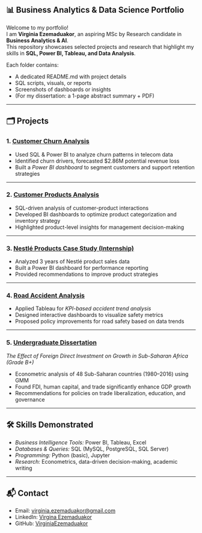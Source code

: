 ## 📊 Business Analytics & Data Science Portfolio

Welcome to my portfolio!  
I am **Virginia Ezemaduakor**, an aspiring MSc by Research candidate in **Business Analytics & AI**.  
This repository showcases selected projects and research that highlight my skills in **SQL, Power BI, Tableau, and Data Analysis**.  

Each folder contains:
- A dedicated README.md with project details
- SQL scripts, visuals, or reports
- Screenshots of dashboards or insights
- (For my dissertation: a 1-page abstract summary + PDF)

---

## 🗂️ Projects

### 1. [Customer Churn Analysis](/customer-churn-analysis)
- Used SQL & Power BI to analyze churn patterns in telecom data  
- Identified churn drivers, forecasted $2.86M potential revenue loss  
- Built a *Power BI dashboard* to segment customers and support retention strategies  

---

### 2. [Customer Products Analysis](/customers-products-analysis)
- SQL-driven analysis of customer-product interactions  
- Developed BI dashboards to optimize product categorization and inventory strategy  
- Highlighted product-level insights for management decision-making  

---

### 3. [Nestlé Products Case Study (Internship)](/nestle-case-study)
- Analyzed 3 years of Nestlé product sales data  
- Built a Power BI dashboard for performance reporting  
- Provided recommendations to improve product strategies  

---

### 4. [Road Accident Analysis](/road-accident-analysis)
- Applied Tableau for *KPI-based accident trend analysis*  
- Designed interactive dashboards to visualize safety metrics  
- Proposed policy improvements for road safety based on data trends  

---

### 5. [Undergraduate Dissertation](/dissertation-summary)
*The Effect of Foreign Direct Investment on Growth in Sub-Saharan Africa (Grade B+)*  
- Econometric analysis of 48 Sub-Saharan countries (1980–2016) using GMM  
- Found FDI, human capital, and trade significantly enhance GDP growth  
- Recommendations for policies on trade liberalization, education, and governance  

---

## 🛠️ Skills Demonstrated
- *Business Intelligence Tools:* Power BI, Tableau, Excel  
- *Databases & Queries:* SQL (MySQL, PostgreSQL, SQL Server)  
- *Programming:* Python (basic), Jupyter  
- *Research:* Econometrics, data-driven decision-making, academic writing  

---

## 📬 Contact
- Email: virginia.ezemaduakor@gmail.com
- LinkedIn: [Virgina Ezemaduakor](https://www.linkedin.com/in/virginia-ezemaduakor/)  
- GitHub: [VirginiaEzemaduakor](https://github.com/VirginiaEzemaduakor)

